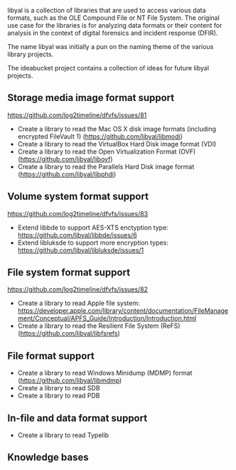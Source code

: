 libyal is a collection of libraries that are used to access various data formats, such as the OLE Compound File or NT File System. The original use case for the libraries is for analyzing data formats or their content for analysis in the context of digital forensics and incident response (DFIR).

The name libyal was initially a pun on the naming theme of the various library projects. 

The ideabucket project contains a collection of ideas for future libyal projects.

## Storage media image format support
https://github.com/log2timeline/dfvfs/issues/81

* Create a library to read the Mac OS X disk image formats (including encrypted FileVault 1) (https://github.com/libyal/libmodi)
* Create a library to read the VirtualBox Hard Disk image format (VDI)
* Create a library to read the Open Virtualization Format (OVF) (https://github.com/libyal/libovf)
* Create a library to read the Parallels Hard Disk image format (https://github.com/libyal/libphdi)

## Volume system format support
https://github.com/log2timeline/dfvfs/issues/83

* Extend libbde to support AES-XTS enctyption type: https://github.com/libyal/libbde/issues/6
* Extend libluksde to support more encryption types: https://github.com/libyal/libluksde/issues/1

## File system format support
https://github.com/log2timeline/dfvfs/issues/82

* Create a library to read Apple file system: https://developer.apple.com/library/content/documentation/FileManagement/Conceptual/APFS_Guide/Introduction/Introduction.html
* Create a library to read the Resilient File System (ReFS) (https://github.com/libyal/libfsrefs)

## File format support

* Create a library to read Windows Minidump (MDMP) format (https://github.com/libyal/libmdmp) 
* Create a library to read SDB
* Create a library to read PDB

## In-file and data format support

* Create a library to read Typelib

## Knowledge bases

